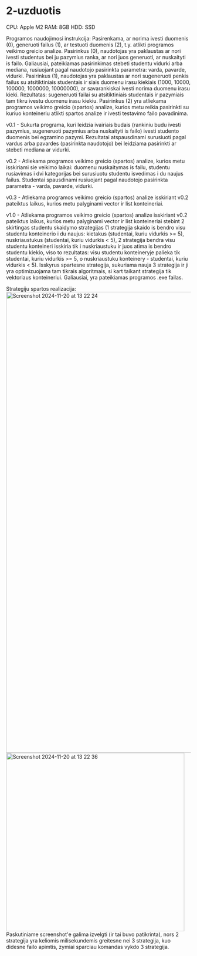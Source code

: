 # 2-uzduotis
CPU: Apple M2
RAM: 8GB
HDD: SSD


Programos naudojimosi instrukcija:
Pasirenkama, ar norima ivesti duomenis (0), generuoti failus (1), ar testuoti duomenis (2), t.y. atlikti programos veikimo greicio analize.
Pasirinkus (0), naudotojas yra paklaustas ar nori ivesti studentus bei ju pazymius ranka, ar nori juos generuoti, ar nuskaityti is failo. Galiausiai, pateikiamas pasirinkimas stebeti studentu vidurki arba mediana, rusiuojant pagal naudotojo pasirinkta parametra: varda, pavarde, vidurki.
Pasirinkus (1), naudotojas yra paklaustas ar nori sugeneruoti penkis failus su atsitiktiniais studentais ir siais duomenu irasu kiekiais (1000, 10000, 100000, 1000000, 10000000), ar savarankiskai ivesti norima duomenu irasu kieki. Rezultatas: sugeneruoti failai su atsitiktiniais studentais ir pazymiais tam tikru ivestu duomenu irasu kiekiu.
Pasirinkus (2) yra atliekama programos veikimo greicio (spartos) analize, kurios metu reikia pasirinkti su kuriuo konteineriu atlikti spartos analize ir ivesti testavimo failo pavadinima.

v0.1 - Sukurta programa, kuri leidzia ivairiais budais (rankiniu budu ivesti pazymius, sugeneruoti pazymius arba nuskaityti is failo) ivesti studento duomenis bei egzamino pazymi. Rezultatai atspausdinami surusiuoti pagal vardus arba pavardes (pasirinkta naudotojo) bei leidziama pasirinkti ar stebeti mediana ar vidurki.

v0.2 - Atliekama programos veikimo greicio (spartos) analize, kurios metu isskiriami sie veikimo laikai: duomenu nuskaitymas is failu, studentu rusiavimas i dvi kategorijas bei surusiuotu studentu isvedimas i du naujus failus. Studentai spausdinami rusiuojant pagal naudotojo pasirinkta parametra - varda, pavarde, vidurki.

v0.3 - Atliekama programos veikimo greicio (spartos) analize isskiriant v0.2 pateiktus laikus, kurios metu palyginami vector ir list konteineriai.

v1.0 - Atliekama programos veikimo greicio (spartos) analize isskiriant v0.2 pateiktus laikus, kurios metu palyginami vector ir list konteineriai stebint 2 skirtingas studentu skaidymo strategijas (1 strategija skaido is bendro visu studentu konteinerio i du naujus: kietakus (studentai, kuriu vidurkis >= 5), nuskriaustukus (studentai, kuriu vidurkis < 5), 2 strategija bendra visu studentu konteineri isskiria tik i nuskriaustuku ir juos atima is bendro studentu kiekio, viso to rezultatas: visu studentu konteineryje palieka tik studentai, kuriu vidurkis >= 5, o nuskriaustuku konteinery - studentai, kuriu vidurkis < 5). Isskyrus spartesne strategija, sukuriama nauja 3 strategija ir ji yra optimizuojama tam tikrais algoritmais, si kart taikant strategija tik vektoriaus konteineriui. Galiausiai, yra pateikiamas programos .exe failas.

Strategiju spartos realizacija:
<img width="1256" alt="Screenshot 2024-11-20 at 13 22 24" src="https://github.com/user-attachments/assets/0b0adc67-886a-4c38-910e-47240e003190">
<img width="486" alt="Screenshot 2024-11-20 at 13 22 36" src="https://github.com/user-attachments/assets/c2ae1494-91b5-4bc3-8beb-124090c24ceb">
Paskutiniame screenshot'e galima izvelgti (ir tai buvo patikrinta), nors 2 strategija yra keliomis milisekundemis greitesne nei 3 strategija, kuo didesne failo apimtis, zymiai sparciau komandas vykdo 3 strategija.
